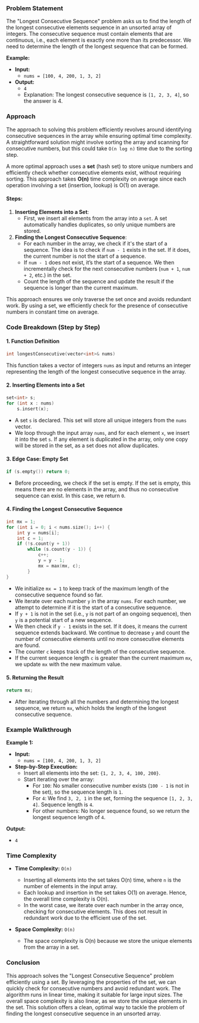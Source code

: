 ### Problem Statement

The "Longest Consecutive Sequence" problem asks us to find the length of the longest consecutive elements sequence in an unsorted array of integers. The consecutive sequence must contain elements that are continuous, i.e., each element is exactly one more than its predecessor. We need to determine the length of the longest sequence that can be formed.

**Example:**
- **Input:** 
  - `nums = [100, 4, 200, 1, 3, 2]`
- **Output:** 
  - `4`
  - Explanation: The longest consecutive sequence is `[1, 2, 3, 4]`, so the answer is 4.

### Approach

The approach to solving this problem efficiently revolves around identifying consecutive sequences in the array while ensuring optimal time complexity. A straightforward solution might involve sorting the array and scanning for consecutive numbers, but this could take `O(n log n)` time due to the sorting step.

A more optimal approach uses a **set** (hash set) to store unique numbers and efficiently check whether consecutive elements exist, without requiring sorting. This approach takes **O(n)** time complexity on average since each operation involving a set (insertion, lookup) is O(1) on average.

#### Steps:
1. **Inserting Elements into a Set**:
   - First, we insert all elements from the array into a `set`. A set automatically handles duplicates, so only unique numbers are stored.
2. **Finding the Longest Consecutive Sequence**:
   - For each number in the array, we check if it's the start of a sequence. The idea is to check if `num - 1` exists in the set. If it does, the current number is not the start of a sequence.
   - If `num - 1` does not exist, it’s the start of a sequence. We then incrementally check for the next consecutive numbers (`num + 1`, `num + 2`, etc.) in the set.
   - Count the length of the sequence and update the result if the sequence is longer than the current maximum.

This approach ensures we only traverse the set once and avoids redundant work. By using a set, we efficiently check for the presence of consecutive numbers in constant time on average.

### Code Breakdown (Step by Step)

#### 1. **Function Definition**
```cpp
int longestConsecutive(vector<int>& nums)
```
This function takes a vector of integers `nums` as input and returns an integer representing the length of the longest consecutive sequence in the array.

#### 2. **Inserting Elements into a Set**
```cpp
set<int> s;
for (int x : nums)
    s.insert(x);
```
- A set `s` is declared. This set will store all unique integers from the `nums` vector.
- We loop through the input array `nums`, and for each element `x`, we insert it into the set `s`. If any element is duplicated in the array, only one copy will be stored in the set, as a set does not allow duplicates.

#### 3. **Edge Case: Empty Set**
```cpp
if (s.empty()) return 0;
```
- Before proceeding, we check if the set is empty. If the set is empty, this means there are no elements in the array, and thus no consecutive sequence can exist. In this case, we return `0`.

#### 4. **Finding the Longest Consecutive Sequence**
```cpp
int mx = 1;
for (int i = 0; i < nums.size(); i++) {
    int y = nums[i];
    int c = 1;
    if (!s.count(y + 1))
        while (s.count(y - 1)) {
            c++;
            y = y - 1;
            mx = max(mx, c);
        }
}
```
- We initialize `mx = 1` to keep track of the maximum length of the consecutive sequence found so far.
- We iterate over each number `y` in the array `nums`. For each number, we attempt to determine if it is the start of a consecutive sequence.
- If `y + 1` is not in the set (i.e., `y` is not part of an ongoing sequence), then `y` is a potential start of a new sequence.
- We then check if `y - 1` exists in the set. If it does, it means the current sequence extends backward. We continue to decrease `y` and count the number of consecutive elements until no more consecutive elements are found.
- The counter `c` keeps track of the length of the consecutive sequence.
- If the current sequence length `c` is greater than the current maximum `mx`, we update `mx` with the new maximum value.

#### 5. **Returning the Result**
```cpp
return mx;
```
- After iterating through all the numbers and determining the longest sequence, we return `mx`, which holds the length of the longest consecutive sequence.

### Example Walkthrough

**Example 1:**
- **Input:** 
  - `nums = [100, 4, 200, 1, 3, 2]`
- **Step-by-Step Execution:**
  - Insert all elements into the set: `{1, 2, 3, 4, 100, 200}`.
  - Start iterating over the array:
    - For `100`: No smaller consecutive number exists (`100 - 1` is not in the set), so the sequence length is `1`.
    - For `4`: We find `3, 2, 1` in the set, forming the sequence `[1, 2, 3, 4]`. Sequence length is `4`.
    - For other numbers: No longer sequence found, so we return the longest sequence length of `4`.

**Output:**
  - `4`

### Time Complexity

- **Time Complexity:** `O(n)`
  - Inserting all elements into the set takes O(n) time, where `n` is the number of elements in the input array.
  - Each lookup and insertion in the set takes O(1) on average. Hence, the overall time complexity is O(n).
  - In the worst case, we iterate over each number in the array once, checking for consecutive elements. This does not result in redundant work due to the efficient use of the set.
  
- **Space Complexity:** `O(n)`
  - The space complexity is O(n) because we store the unique elements from the array in a set.

### Conclusion

This approach solves the "Longest Consecutive Sequence" problem efficiently using a set. By leveraging the properties of the set, we can quickly check for consecutive numbers and avoid redundant work. The algorithm runs in linear time, making it suitable for large input sizes. The overall space complexity is also linear, as we store the unique elements in the set. This solution offers a clean, optimal way to tackle the problem of finding the longest consecutive sequence in an unsorted array.